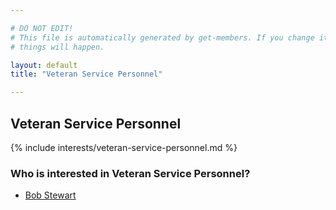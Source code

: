 ```yaml
---

# DO NOT EDIT!
# This file is automatically generated by get-members. If you change it, bad
# things will happen.

layout: default
title: "Veteran Service Personnel"

---
```


## Veteran Service Personnel

{% include interests/veteran-service-personnel.md %}

### Who is interested in Veteran Service Personnel?


* [Bob Stewart](/members/bob-stewart.html)
